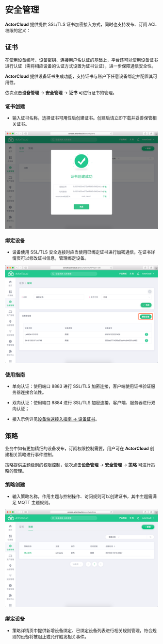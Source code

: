# 安全管理

**ActorCloud** 提供提供 SSL/TLS 证书加密接入方式，同时也支持发布、订阅 ACL 权限的定义：



## 证书

在使用设备编号、设备密钥、连接用户名认证的基础上，平台还可以使用设备证书进行认证（需将相应设备的认证方式设置为证书认证），进一步保障通信安全性。

**ActorCloud** 提供设备证书生成功能，支持证书与账户下任意设备绑定并配置其可用性。

依次点击**设备管理** -> **安全管理** -> **证书** 可进行证书的管理。




### 证书创建

- 输入证书名称，选择证书可用性后创建证书。创建后请立即下载并妥善保管相关证书。

![certs_create](_assets/certs_create.png)



### 绑定设备

- 设备使用 SSL/TLS 安全连接时应当使用已绑定证书进行加密通信，在证书详情页可以修改证书信息，管理绑定设备。

![certs_bind](_assets/certs_bind.png)



### 使用指南

- 单向认证：使用端口 8883 进行 SSL/TLS 加密连接，客户端使用证书验证服务器连接合法性。

- 双向认证：使用端口 8884 进行 SSL/TLS 加密连接，客户端、服务器进行双向认证；

- 接入示例详见[设备快速接入指南 -> 设备证书](../access_guide/certs.md)。



## 策略

业务中如有更加精细的设备发布，订阅权限控制需要，用户可在 **ActorCloud** 创建相关策略进行事件控制。

策略提供主题级别的权限控制，依次点击**设备管理** -> **安全管理** -> **策略** 可进行策略的管理。


### 策略创建

- 输入策略名称，作用主题与控制操作、访问规则可以创建证书，其中主题需满足 MQTT 主题规则。

![alc_list](_assets/alc_list.png)



### 绑定设备

- 策略详情页中提供新增设备绑定、已绑定设备列表进行相关规则管理，符合规则的设备将被阻止或允许触发相关事件。
